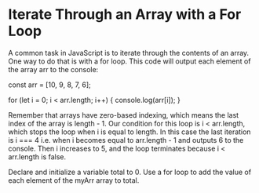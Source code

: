 # Iterate Through an Array with a For Loop

A common task in JavaScript is to iterate through the contents of an array. One way to do that is with a for loop. This code will output each element of the array arr to the console:

const arr = [10, 9, 8, 7, 6];

for (let i = 0; i < arr.length; i++) {
console.log(arr[i]);
}

Remember that arrays have zero-based indexing, which means the last index of the array is length - 1. Our condition for this loop is i < arr.length, which stops the loop when i is equal to length. In this case the last iteration is i === 4 i.e. when i becomes equal to arr.length - 1 and outputs 6 to the console. Then i increases to 5, and the loop terminates because i < arr.length is false.

Declare and initialize a variable total to 0. Use a for loop to add the value of each element of the myArr array to total.

